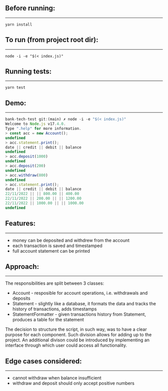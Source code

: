 ## Before running:
___
```
yarn install
```

## To run (from project root dir):
___
```
node -i -e "$(< index.js)"  
```

## Running tests:
___
```
yarn test
```

## Demo:
___

```js
bank-tech-test git:(main) ✗ node -i -e "$(< index.js)"
Welcome to Node.js v17.4.0.
Type ".help" for more information.
> const acc = new Account();
undefined
> acc.statement.print();
date || credit || debit || balance
undefined
> acc.deposit(1000)
undefined
> acc.deposit(200)
undefined
> acc.withdraw(800)
undefined
> acc.statement.print();
date || credit || debit || balance
22/11/2022 || || 800.00 || 400.00
22/11/2022 || 200.00 || || 1200.00
22/11/2022 || 1000.00 || || 1000.00
undefined
```

## Features:
___

- money can be deposited and withdrew from the account
- each transaction is saved and timestamped
- full account statement can be printed

## Approach:
___

The responsibilities are split between 3 classes:
  - Account - resposible for account operations, i.e. withdrawals and deposits
  - Statement - slightly like a database, it formats the data and tracks the history of transactions, adds timestamps
  - StatementFormatter - given transactions history from Statement, produces a table for the statement

The decision to structure the script, in such way, was to have a clear purpose for each component. Such division allows for adding up to the project. An additional divison could be introduced by implementing an interface through which user could access all functionality. 

## Edge cases considered:
___

- cannot withdraw when balance insufficient
- withdraw and deposit should only accept positive numbers
